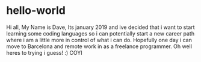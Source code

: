 # hello-world

Hi all,
My Name is Dave, Its january 2019 and ive decided that i want to start learning some coding languages so i can potentially start a new career path where i am a little more in control of what i can do. Hopefully one day i can move to Barcelona and remote work in as a freelance programmer. Oh well heres to trying i guess! :) COYI
